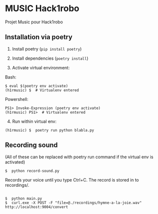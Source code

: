 # MUSIC Hack1robo

Projet Music pour Hack1robo

## Installation via poetry

1. Install poetry (`pip install poetry`)

2. Install dependencies (`poetry install`)

3. Activate virtual environment:

Bash:

```
$ eval $(poetry env activate)
(h1rmusic) $  # Virtualenv entered
```

Powershell:

```
PS1> Invoke-Expression (poetry env activate)
(h1rmusic) PS1>  # Virtualenv entered
```

4. Run within virtual env:

```
(h1rmusic) $  poetry run python blabla.py
```

## Recording sound

(All of these can be replaced with poetry run command if the virtual env is activated)

```
$  python record-sound.py
```

Records your voice until you type Ctrl+C. The record is stored in to recordings/.

##

```
$  python main.py
$  curl.exe -X POST -F "file=@./recordings/hymne-a-la-joie.wav" http://localhost:9004/convert
```

